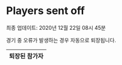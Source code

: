 # Players sent off
최종 업데이트: 2020년 12월 22일 08시 45분


경기 중 오류가 발생하는 경우 자동으로 퇴장됩니다.


| 퇴장된 참가자 |
|:---:|